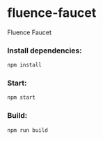 # fluence-faucet
Fluence Faucet

### Install dependencies:
```bash
npm install
```

### Start:
```bash
npm start
```

### Build:
```bash
npm run build
```